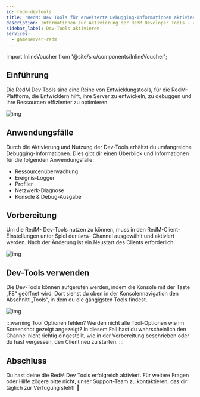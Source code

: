 ```yaml
---
id: redm-devtools
title: "RedM: Dev Tools für erweiterte Debugging-Informationen aktivieren"
description: Informationen zur Aktivierung der RedM Developer Tools - ZAP-Hosting.com Dokumentation
sidebar_label: Dev-Tools aktivieren
services:
  - gameserver-redm
---
```


import InlineVoucher from '@site/src/components/InlineVoucher';

## Einführung

Die RedM Dev Tools sind eine Reihe von Entwicklungstools, für die RedM-Plattform, die Entwicklern hilft, ihre Server zu entwickeln, zu debuggen und ihre Ressourcen effizienter zu optimieren.

![img](https://screensaver01.zap-hosting.com/index.php/s/rNMcaSHBrNyD8Aw/preview)

<InlineVoucher />

## Anwendungsfälle

Durch die Aktivierung und Nutzung der Dev-Tools erhältst du umfangreiche Debugging-Informationen. Dies gibt dir einen Überblick und Informationen für die folgenden Anwendungsfälle: 

- Ressourcenüberwachung
- Ereignis-Logger
- Profiler
- Netzwerk-Diagnose
- Konsole & Debug-Ausgabe

## Vorbereitung

Um die RedM- Dev-Tools nutzen zu können, muss in den RedM-Client-Einstellungen unter Spiel der `Beta`- Channel ausgewählt und aktiviert werden. Nach der Änderung ist ein Neustart des Clients erforderlich. 

![img](https://screensaver01.zap-hosting.com/index.php/s/YnxrfpzBr8ZZA95/download)

## Dev-Tools verwenden

Die Dev-Tools können aufgerufen werden, indem die Konsole mit der Taste „F8“ geöffnet wird. Dort siehst du oben in der Konsolennavigation den Abschnitt „Tools“, in dem du die gängigsten Tools findest. 

![img](https://screensaver01.zap-hosting.com/index.php/s/24NqpsmSbJxnHaR/preview)

:::warning Tool Optionen fehlen?
Werden nicht alle Tool-Optionen wie im Screenshot gezeigt angezeigt? In diesem Fall hast du wahrscheinlich den Channel nicht richtig eingestellt, wie in der Vorbereitung beschrieben oder du hast vergessen, den Client neu zu starten. 
:::

## Abschluss

Du hast deine die RedM Dev Tools erfolgreich aktiviert. Für weitere Fragen oder Hilfe zögere bitte nicht, unser Support-Team zu kontaktieren, das dir täglich zur Verfügung steht! 🙂

<InlineVoucher />
